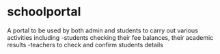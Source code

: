 # schoolportal
A portal to be used by both admin and students to carry out various activities including 
-students checking their fee balances, their academic results
-teachers to check and confirm students details
